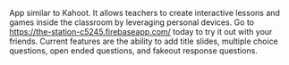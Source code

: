 App similar to Kahoot.  It allows teachers to create interactive lessons and games inside the classroom by leveraging personal devices.  Go to https://the-station-c5245.firebaseapp.com/ today to try it out with your friends.  Current features are the ability to add title slides, multiple choice questions, open ended questions, and fakeout response questions.
